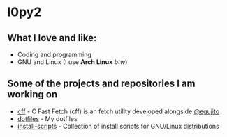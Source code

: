 # l0py2

## What I love and like:

- Coding and programming
- GNU and Linux (I use **Arch Linux** _btw_)

## Some of the projects and repositories I am working on

- [cff](https://github.com/egujito/cff) - C Fast Fetch (cff) is an fetch utility developed alongside [@egujito](https://github.com/egujito)
- [dotfiles](https://github.com/l0py2/dotfiles) - My dotfiles
- [install-scripts](https://github.com/l0py2/install-scripts) - Collection of install scripts for GNU/Linux distributions
